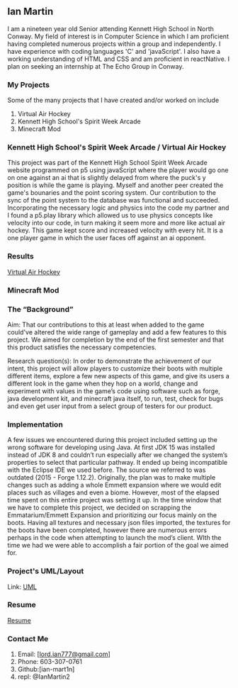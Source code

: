 ## Ian Martin

I am a nineteen year old Senior attending Kennett High School in North Conway. My field of interest is in Computer Science in which I am proficient having completed numerous projects within a group and independently. I have experience with coding languages 'C' and 'javaScript'. I also have a working understanding of HTML and CSS and am proficient in reactNative. I plan on seeking an internship at The Echo Group in Conway. 

### My Projects
Some of the many projects that I have created and/or worked on include 
1. Virtual Air Hockey
2. Kennett High School's Spirit Week Arcade
3. Minecraft Mod

### Kennett High School's Spirit Week Arcade / Virtual Air Hockey
This project was part of the Kennett High School Spirit Week Arcade website programmed on p5 using javaScript where the player would go one on one against an ai that is slightly delayed from where the puck's y position is while the game is playing. Myself and another peer created the game's bounaries and the point scoring system. Our contribution to the sync of the point system to the database was functional and succeeded. Incorporating the necessary logic and physics into the code my partner and I found a p5.play library which allowed us to use physics concepts like velocity into our code, in turn making it seem more and more like actual air hockey. This game kept score and increased velocity with every hit. It is a one player game in which the user faces off against an ai opponent.

### Results
[Virtual Air Hockey](https://editor.p5js.org/2161230/sketches/JBjxvgsqI)

### Minecraft Mod

### The “Background”
Aim:
That our contributions to this at least when added to the game could've altered the wide range of gameplay and add a few features to this project. We aimed for completion by the end of the first semester and that this product satisfies the necessary competencies.

Research question(s):
In order to demonstrate the achievement of our intent, this project will allow players to customize their boots with multiple different items, explore a few new aspects of this game, and give its users a different look in the game when they hop on a world, change and experiment with values in the game’s code using software such as forge, java development kit, and minecraft java itself, to run, test, check for bugs and even get user input from a select group of testers for our product. 

### Implementation	
A few issues we encountered during this project included setting up the wrong software for developing using Java. At first JDK 15 was installed instead of JDK 8 and couldn’t run especially after we changed the system’s properties to select that particular pathway. It ended up being incompatible with the Eclipse IDE we used before. The source we referred to was outdated (2015 - Forge 1.12.2). 
	Originally, the plan was to make multiple changes such as adding a whole Emmett expansion where we would edit places such as villages and even a biome. However, most of the elapsed time spent on this entire project was setting it up. In the time window that we have to complete this project, we decided on scrapping the Emmatarium/Emmett Expansion and prioritizing our focus mainly on the boots.
  Having all textures and necessary json files imported, the textures for the boots have been completed, however there are numerous errors perhaps in the code when attempting to launch the mod’s client. WIth the time we had we were able to accomplish a fair portion of the goal we aimed for. 

### Project's UML/Layout
Link: [UML](https://lucid.app/lucidchart/invitations/accept/b04ab408-d75f-4699-8f06-31153197ff48)

### Resume
[Resume](https://docs.google.com/drawings/d/19OFXL_m52Lr7qrxeNs0P8w9RGH9y_AvgTT9WJ8AJb8A/edit?usp=sharing)

### Contact Me
1. Email: [lord.ian777@gmail.com]
2. Phone: 603-307-0761
3. Github:[ian-mart1n]
4. repl: @IanMartin2

